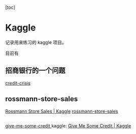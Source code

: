 [toc]

# Kaggle

记录用来练习的 kaggle 项目。

目前有

##  招商银行的一个问题

[credit-crisis ](credit-crisis)

## rossmann-store-sales

[Rossmann Store Sales | Kaggle](https://www.kaggle.com/c/rossmann-store-sales/overview/description)
[rossmann-store-sales](rossmann-store-sales)

## 

[give-me-some-credit ](give-me-some-credit)
kaggle: [Give Me Some Credit | Kaggle](https://www.kaggle.com/c/GiveMeSomeCredit/overview)
